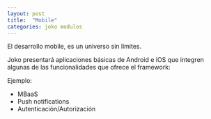 ```yaml
---
layout: post
title:  "Mobile"
categories: joko modulos
---
```


El desarrollo mobile, es un universo sin límites. 

Joko presentará aplicaciones básicas de Android e iOS que integren algunas de las funcionalidades que ofrece el framework: 

Ejemplo: 

- MBaaS
- Push notifications
- Autenticación/Autorización 


